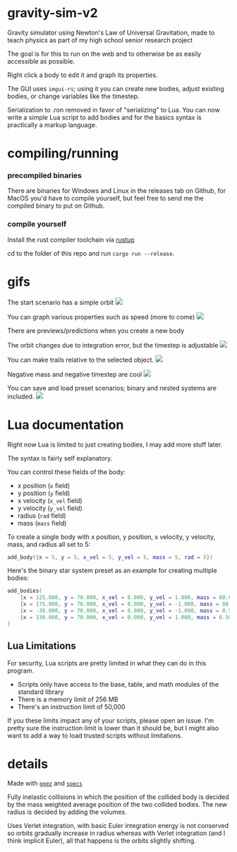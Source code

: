 # gravity-sim-v2
Gravity simulator using Newton's Law of Universal Gravitation, made to teach physics as part of my high school senior research project

The goal is for this to run on the web and to otherwise be as easily accessible as possible.

Right click a body to edit it and graph its properties. 

The GUI uses `imgui-rs`; using it you can create new bodies, adjust existing bodies, or change variables like the timestep.

Serialization to .ron removed in favor of "serializing" to Lua. You can now write a simple Lua script to add bodies 
and for the basics syntax is practically a markup language.

# compiling/running

### precompiled binaries

There are binaries for Windows and Linux in the releases tab on Github, for MacOS you'd have to compile yourself, but feel free to send me the compiled binary to put on Github.

### compile yourself
Install the rust compiler toolchain via [rustup](https://rustup.rs/)

cd to the folder of this repo and run `cargo run --release`.

# gifs

The start scenario has a simple orbit
![](orbit.gif)

You can graph various properties such as speed (more to come)
![](graph.gif)

There are previews/predictions when you create a new body

The orbit changes due to integration error, but the timestep is adjustable
![](flawed_orbit.gif)

You can make trails relative to the selected object.
![](relative_trail.gif)

Negative mass and negative timestep are cool
![](cluster.gif)

You can save and load preset scenarios; binary and nested systems are included.
![](saveload.gif)

# Lua documentation

Right now Lua is limited to just creating bodies, I may add more stuff later.

The syntax is fairly self explanatory.

You can control these fields of the body:
- x position (`x` field)
- y position (`y` field)
- x velocity (`x_vel` field)
- y velocity (`y_vel` field)
- radius (`rad` field)
- mass (`mass` field)

To create a single body with x position, y position, x velocity, y velocity, mass, and radius all set to 5:
```lua
add_body({x = 5, y = 5, x_vel = 5, y_vel = 5, mass = 5, rad = 5})
```

Here's the binary star system preset as an example for creating multiple bodies:
```lua
add_bodies(
	{x = 125.000, y = 70.000, x_vel = 0.000, y_vel = 1.000, mass = 80.000, rad = 4.500},
	{x = 175.000, y = 70.000, x_vel = 0.000, y_vel = -1.000, mass = 80.000, rad = 4.500},
	{x = -30.000, y = 70.000, x_vel = 0.000, y_vel = -1.000, mass = 0.500, rad = 1.000},
	{x = 330.000, y = 70.000, x_vel = 0.000, y_vel = 1.000, mass = 0.500, rad = 1.000}
)
```

## Lua Limitations

For security, Lua scripts are pretty limited in what they can do in this program. 
- Scripts only have access to the base, table, and math modules of the standard library
- There is a memory limit of 256 MB
- There's an instruction limit of 50,000

If you these limits impact any of your scripts, please open an issue. I'm pretty sure the instruction limit is lower than it should be, but I might also want to add a way to load trusted scripts without limitations.

# details

Made with [`ggez`](https://github.com/ggez/ggez) and [`specs`](https://github.com/amethyst/specs)


Fully inelastic collisions in which the position of the collided body is decided by the mass weighted average position of the two collided bodies. The new radius is decided by adding the volumes.

Uses Verlet integration, with basic Euler integration energy is not conserved so orbits gradually increase in radius whereas with Verlet integration (and I think implicit Euler), all that happens is the orbits slightly shifting.
